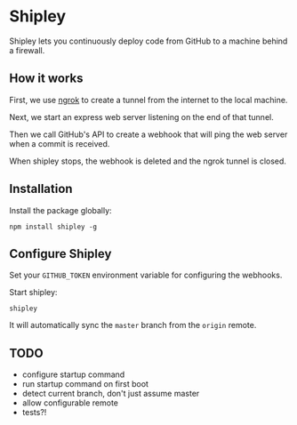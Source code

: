 # Shipley

Shipley lets you continuously deploy code from GitHub to a 
machine behind a firewall. 

## How it works

First, we use [ngrok](https://ngrok.com/) to create a tunnel from the internet to the local machine.

Next, we start an express web server listening on the end of that tunnel.

Then we call GitHub's API to create a webhook that will ping the web server when a commit is received.

When shipley stops, the webhook is deleted and the ngrok tunnel is closed.

## Installation

Install the package globally:

    npm install shipley -g

## Configure Shipley

Set your `GITHUB_TOKEN` environment variable for configuring the webhooks.

Start shipley:

    shipley

It will automatically sync the `master` branch from the `origin` remote.

## TODO

- configure startup command
- run startup command on first boot
- detect current branch, don't just assume master
- allow configurable remote
- tests?!
